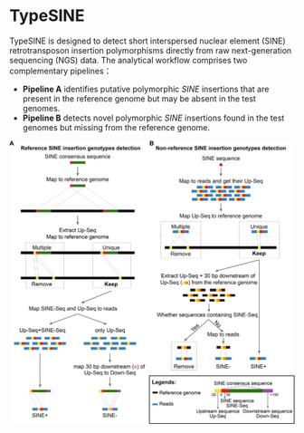 # TypeSINE

TypeSINE is designed to detect short interspersed nuclear element (SINE) retrotransposon insertion polymorphisms directly from raw next-generation sequencing (NGS) data. The analytical workflow comprises two complementary pipelines：

- **Pipeline A** identifies putative polymorphic *SINE* insertions that are present in the reference genome but may be absent in the test genomes.
- **Pipeline B** detects novel polymorphic *SINE* insertions found in the test genomes but missing from the reference genome.

![](.\workflow.jpg)



### 

